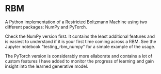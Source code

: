 # RBM
A Python implementation of a Restricted Boltzmann Machine using two different packages: NumPy and PyTorch.

Check the NumPy version first. It contains the least additional features and is easiest to understand if it is your first time coming across a RBM. See the Jupyter notebook "testing_rbm_numpy" for a simple example of the usage.

The PyTorch version is considerably more ellaborate and contains a lot of custom features I have added to monitor the progress of learning and gain insight into the learned generative model. 
